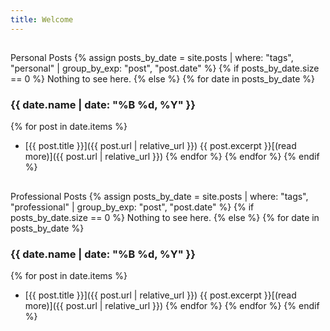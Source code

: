 ```yaml
---
title: Welcome
---
```


## <span style="border-bottom: 1px dashed;">
Personal Posts
</span>
{% assign posts_by_date = site.posts | where: "tags", "personal" | group_by_exp: "post", "post.date" %}
{% if posts_by_date.size == 0 %}
Nothing to see here.
{% else %}
{% for date in posts_by_date %}
### {{ date.name | date: "%B %d, %Y" }}
{% for post in date.items %}
- [{{ post.title }}]({{ post.url | relative_url }})
{{ post.excerpt }}[(read more)]({{ post.url | relative_url }})
{% endfor %}
{% endfor %}
{% endif %}


## <span style="border-bottom: 1px dashed;">
Professional Posts
</span>
{% assign posts_by_date = site.posts | where: "tags", "professional" | group_by_exp: "post", "post.date" %}
{% if posts_by_date.size == 0 %}
Nothing to see here.
{% else %}
{% for date in posts_by_date %}
### {{ date.name | date: "%B %d, %Y" }}
{% for post in date.items %}
- [{{ post.title }}]({{ post.url | relative_url }})
{{ post.excerpt }}[(read more)]({{ post.url | relative_url }})
{% endfor %}
{% endfor %}
{% endif %}